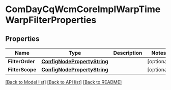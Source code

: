 # ComDayCqWcmCoreImplWarpTimeWarpFilterProperties

## Properties
Name | Type | Description | Notes
------------ | ------------- | ------------- | -------------
**FilterOrder** | [**ConfigNodePropertyString**](configNodePropertyString.md) |  | [optional] 
**FilterScope** | [**ConfigNodePropertyString**](configNodePropertyString.md) |  | [optional] 

[[Back to Model list]](../README.md#documentation-for-models) [[Back to API list]](../README.md#documentation-for-api-endpoints) [[Back to README]](../README.md)


